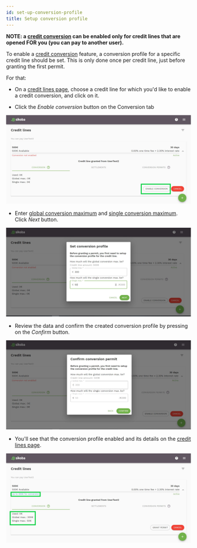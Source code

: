 ```yaml
---
id: set-up-conversion-profile
title: Setup conversion profile
---
```


**NOTE: a [credit conversion](vocabulary.md#credit-conversion) can be enabled only for credit lines that are opened FOR you (you can pay to another user).**

To enable a [credit conversion](vocabulary.md#credit-conversion) feature, a conversion profile for a specific credit line should be set. This is only done once per credit line, just before granting the first permit.

For that:

- On a [credit lines page](credit-lines-page.md), choose a credit line for which you'd like to enable a credit conversion, and click on it.

- Click the *Enable conversion* button on the Conversion tab

<img src="../assets/web/conversion-profile1.png" alt="conversion profile image" />

- Enter [global conversion maximum](vocabulary.md#global-conversion-max) and [single conversion maximum](vocabulary.md#single-conversion-max). Click *Next* button.

<img src="../assets/web/conversion-profile2.JPG" alt="conversion profile image" />

- Review the data and confirm the created conversion profile by pressing on the *Confirm* button.

<img src="../assets/web/conversion-profile3.JPG" alt="conversion profile image" />

- You'll see that the conversion profile enabled and its details on the [credit lines page](credit-lines-page.md).

<img src="../assets/web/conversion-profile4.png" alt="conversion profile image" />